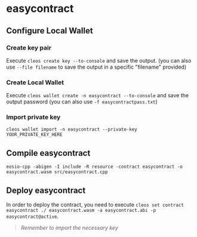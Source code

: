 # easycontract
## Configure Local Wallet
### Create key pair
Execute `cleos create key --to-console` and save the output. (you can also use `--file filename` to save the output in a specific "filename" provided)

### Create Local Wallet
Execute `cleos wallet create -n easycontract --to-console` and save the output password (you can also use `-f easycontractpass.txt`)

### Import private key
`cleos wallet import -n easycontract --private-key YOUR_PRIVATE_KEY_HERE`

## Compile easycontract
`eosio-cpp -abigen -I include -R resource -contract easycontract -o easycontract.wasm src/easycontract.cpp`

## Deploy easycontract
In order to deploy the contract, you need to execute `cleos set contract easycontract ./ easycontract.wasm -a easycontract.abi -p easycontract@active`.  

> *Remember to import the necessary key*